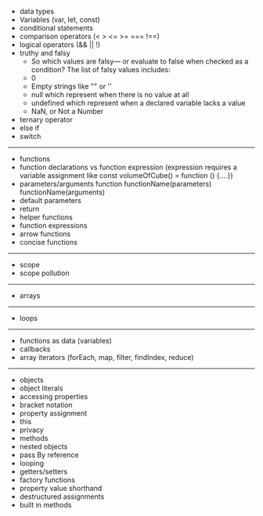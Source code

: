 - data types
- Variables (var, let, const)
- conditional statements
- comparison operators (< > <= >= === !==)
- logical operators (&& || !)
- truthy and falsy
  -   So which values are falsy— or evaluate to false when checked as a condition? The list of falsy values includes:
    -   0
    -   Empty strings like "" or ''
    -   null which represent when there is no value at all
    -   undefined which represent when a declared variable lacks a value
    -   NaN, or Not a Number
- ternary operator
- else if
- switch
-----
- functions
- function declarations vs function expression (expression requires a variable assignment like const volumeOfCube() = function () {....})
- parameters/arguments function functionName(parameters)     functionName(arguments)
- default parameters
- return
- helper functions
- function expressions
- arrow functions
- concise functions
------
- scope
- scope pollution
-----
- arrays
----
- loops
---
- functions as data (variables)
- callbacks
- array iterators (forEach, map, filter, findIndex, reduce)
----
- objects
- object literals
- accessing properties
- bracket notation
- property assignment
- this
- privacy
- methods
- nested objects
- pass By reference
- looping
- getters/setters
- factory functions
- property value shorthand
- destructured assignments
- built in methods
